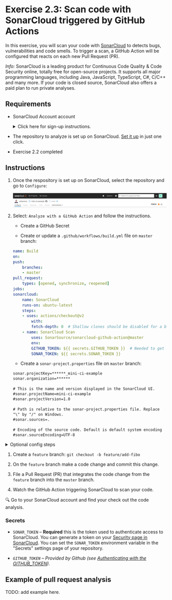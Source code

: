 # Exercise 2.3: Scan code with SonarCloud triggered by GitHub Actions

In this exercise, you will scan your code with [SonarCloud](https://sonarcloud.io/) to detects bugs, vulnerabilities and code smells. To trigger a scan, a GitHub Action will be configured that reacts on each new Pull Request (PR).

*Info:* SonarCloud is a leading product for Continuous Code Quality & Code Security online, totally free for open-source projects. It supports all major programming languages, including Java, JavaScript, TypeScript, C#, C/C++ and many more. If your code is closed source, SonarCloud also offers a paid plan to run private analyses.

## Requirements

* SonarCloud Account account

    <details><summary>Click here for sign-up instructions.</summary>
    <p>

    To sign up: https://sonarcloud.io/sessions/init/github

    </p>
    </details>

* The repository to analyze is set up on SonarCloud. [Set it up](https://sonarcloud.io/projects/create) in just one click.

* Exercise 2.2 completed

## Instructions

1. Once the respository is set up on SonarCloud, select the repository and go to `Configure`:

    ![Configure SonarCloud repository](./assets/configure.png)

1. Select: `Analyze with a GitHub Action` and follow the instructions.

    * Create a GitHub Secret

    * Create or update a `.github/workflows/build.yml` file on `master` branch:

    ```yaml
    name: Build
    on:
    push:
        branches:
        - master
    pull_request:
        types: [opened, synchronize, reopened]
    jobs:
    sonarcloud:
        name: SonarCloud
        runs-on: ubuntu-latest
        steps:
        - uses: actions/checkout@v2
            with:
            fetch-depth: 0  # Shallow clones should be disabled for a better relevancy of analysis
        - name: SonarCloud Scan
            uses: SonarSource/sonarcloud-github-action@master
            env:
            GITHUB_TOKEN: ${{ secrets.GITHUB_TOKEN }}  # Needed to get PR information, if any
            SONAR_TOKEN: ${{ secrets.SONAR_TOKEN }}
    ```

    * Create a `sonar-project.properties` file on `master` branch:
    
    ```
    sonar.projectKey=******_mini-ci-example
    sonar.organization=******

    # This is the name and version displayed in the SonarCloud UI.
    #sonar.projectName=mini-ci-example
    #sonar.projectVersion=1.0

    # Path is relative to the sonar-project.properties file. Replace "\" by "/" on Windows.
    #sonar.sources=.

    # Encoding of the source code. Default is default system encoding
    #sonar.sourceEncoding=UTF-8
    ```

<details><summary>Optional config steps</summary>
<p>

* *Optional*: You can change the analysis base directory by using the optional input `projectBaseDir` like this:

    ```yaml
    uses: sonarsource/sonarcloud-github-action@master
    with:
    projectBaseDir: my-custom-directory
    ```

* *Optional*: In case you need to add additional analysis parameters, you can use the `args` option shown below. More information about possible analysis parameters is found in the documentation [here](https://sonarcloud.io/documentation/analysis/analysis-parameters/).

    ```yaml
    - name: Analyze with SonarCloud
      uses: sonarsource/sonarcloud-github-action@master
      with:
        projectBaseDir: my-custom-directory
        args: >
        -Dsonar.organization=my-organization
        -Dsonar.projectKey=my-projectkey
        -Dsonar.python.coverage.reportPaths=coverage.xml
        -Dsonar.sources=lib/
        -Dsonar.test.exclusions=tests/**
        -Dsonar.tests=tests/
        -Dsonar.verbose=true
    ```

* *Optional*: To add SonarCloud status to the README.md:
    1. Open your SonarCloud project
    1. Click **Get project badges** button
    1. Copy the badge link based on your selection on *Metric* and *Format*:

    ```
    [![Sonarcloud Status](https://sonarcloud.io/api/project_badges/measure?project=com.lapots.breed.judge:judge-rule-engine&metric=alert_status)](https://sonarcloud.io/dashboard?id=com.lapots.breed.judge:judge-rule-engine)
    ```
</p>
</details>

1. Create a `feature` branch: `git checkout -b feature/add-fibo`

1. On the `feature` branch make a code change and commit this change. 

1. File a Pull Request (PR) that integrates the code change from the `feature` branch into the `master` branch. 

1. Watch the GitHub Action triggering SonarCloud to scan your code. 

:mag: Go to your SonarCloud account and find your check out the code analysis. 

### Secrets

- `SONAR_TOKEN` – **Required** this is the token used to authenticate access to SonarCloud. You can generate a token on your [Security page in SonarCloud](https://sonarcloud.io/account/security/). You can set the `SONAR_TOKEN` environment variable in the "Secrets" settings page of your repository.

- *`GITHUB_TOKEN` – Provided by Github (see [Authenticating with the GITHUB_TOKEN](https://help.github.com/en/actions/automating-your-workflow-with-github-actions/authenticating-with-the-github_token)).*

## Example of pull request analysis

TODO: add example here.

